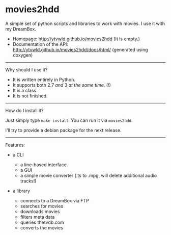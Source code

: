movies2hdd
==========

A simple set of python scripts and libraries to work with movies. I use it with my DreamBox.

* Homepage: http://ytvwld.github.io/movies2hdd (It is empty.)
* Documentation of the API: http://ytvwld.github.io/movies2hdd/docs/html/ (generated using doxygen)

----------------------------------------------------------------------------

Why should I use it?

* It is written entirely in Python.
* It supports both 2.7 _and_ 3 _at the same time_. (!)
* It is a class.
* It is not finished.

----------------------------------------------------------------------------

How do I install it?

Just simply type `make install`.
You can run it via `movies2hdd`.

I'll try to provide a debian package for the next release.

----------------------------------------------------------------------------

Features:

* a CLI
	* a line-based interface
	* a GUI
	* a simple movie converter (.ts to .mpg, will delete additional audio tracks!)

* a library
	* connects to a DreamBox via FTP
	* searches for movies
	* downloads movies
	* filters meta data
	* queries thetvdb.com
	* converts the movies
